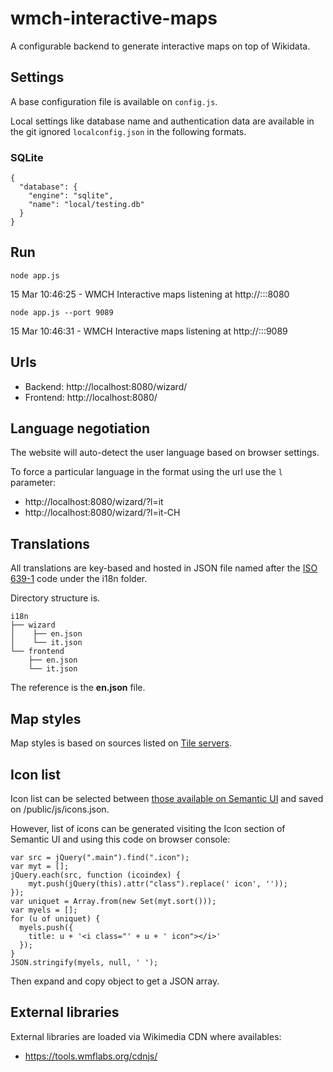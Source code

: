 # wmch-interactive-maps
A configurable backend to generate interactive maps on top of Wikidata.

## Settings

A base configuration file is available on `config.js`.

Local settings like database name and authentication data are available in the git ignored `localconfig.json` in the following formats.

### SQLite
~~~
{
  "database": {
    "engine": "sqlite",
    "name": "local/testing.db"
  }
}
~~~

## Run

`node app.js`

15 Mar 10:46:25 - WMCH Interactive maps listening at http://:::8080

`node app.js --port 9089`

15 Mar 10:46:31 - WMCH Interactive maps listening at http://:::9089


## Urls
- Backend: http://localhost:8080/wizard/
- Frontend: http://localhost:8080/

## Language negotiation

The website will auto-detect the user language based on browser settings.

To force a particular language in the format using the url use the `l` parameter:

- http://localhost:8080/wizard/?l=it
- http://localhost:8080/wizard/?l=it-CH

## Translations

All translations are key-based and hosted in JSON file named after the [ISO 639-1](https://en.wikipedia.org/wiki/List_of_ISO_639-1_codes) code under the i18n folder.

Directory structure is.

~~~
i18n
├── wizard
│    ├── en.json
│    └── it.json
└── frontend
    ├── en.json
    └── it.json
~~~

The reference is the **en.json** file.

## Map styles

Map styles is based on sources listed on [Tile servers](https://wiki.openstreetmap.org/wiki/Tile_servers).

## Icon list

Icon list can be selected between [those available on Semantic UI](https://semantic-ui.com/elements/icon.html) and saved on /public/js/icons.json.

However, list of icons can be generated visiting the Icon section of Semantic UI and using this code on browser console:

~~~
var src = jQuery(".main").find(".icon");
var myt = [];
jQuery.each(src, function (icoindex) {
    myt.push(jQuery(this).attr("class").replace(' icon', ''));
});
var uniquet = Array.from(new Set(myt.sort()));
var myels = [];
for (u of uniquet) {
  myels.push({
    title: u + '<i class="' + u + ' icon"></i>'
  });
}
JSON.stringify(myels, null, ' ');
~~~

Then expand and copy object to get a JSON array.

## External libraries

External libraries are loaded via Wikimedia CDN where availables:
- https://tools.wmflabs.org/cdnjs/
